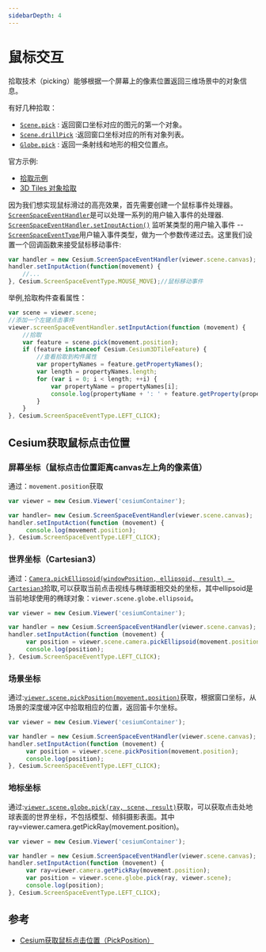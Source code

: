 ```yaml
---
sidebarDepth: 4
---
```


# 鼠标交互

拾取技术（picking）能够根据一个屏幕上的像素位置返回三维场景中的对象信息。

有好几种拾取：

-  [`Scene.pick`](https://cesiumjs.org/Cesium/Build/Documentation/Scene.html#pick) : 返回窗口坐标对应的图元的第一个对象。
-  [`Scene.drillPick`](https://cesiumjs.org/Cesium/Build/Documentation/Scene.html#drillPick) :返回窗口坐标对应的所有对象列表。
-  [`Globe.pick`](https://cesiumjs.org/Cesium/Build/Documentation/Globe.html?classFilter=globe#pick) : 返回一条射线和地形的相交位置点。

官方示例:

- [拾取示例](https://cesiumjs.org/Cesium/Build/Apps/Sandcastle/index.html?src=Picking.html&label=Showcases)
-  [3D Tiles 对象拾取](https://sandcastle.cesium.com/index.html?src=3D%20Tiles%20Feature%20Picking.html)

因为我们想实现鼠标滑过的高亮效果，首先需要创建一个鼠标事件处理器。  [`ScreenSpaceEventHandler`](https://cesiumjs.org/Cesium/Build/Documentation/ScreenSpaceEventHandler.html)是可以处理一系列的用户输入事件的处理器. [`ScreenSpaceEventHandler.setInputAction()`](https://cesiumjs.org/Cesium/Build/Documentation/ScreenSpaceEventHandler.html#setInputAction) 监听某类型的用户输入事件 -- [`ScreenSpaceEventType`](https://cesiumjs.org/Cesium/Build/Documentation/ScreenSpaceEventType.html)用户输入事件类型，做为一个参数传递过去。这里我们设置一个回调函数来接受鼠标移动事件:

``` js
var handler = new Cesium.ScreenSpaceEventHandler(viewer.scene.canvas);
handler.setInputAction(function(movement) {
    //...
}, Cesium.ScreenSpaceEventType.MOUSE_MOVE);//鼠标移动事件
```

举例,拾取构件查看属性：

``` js
var scene = viewer.scene;
//添加一个左键点击事件
viewer.screenSpaceEventHandler.setInputAction(function (movement) {
    //拾取
    var feature = scene.pick(movement.position);
    if (feature instanceof Cesium.Cesium3DTileFeature) {
        //查看拾取到构件属性
        var propertyNames = feature.getPropertyNames();
        var length = propertyNames.length;
        for (var i = 0; i < length; ++i) {
            var propertyName = propertyNames[i];
            console.log(propertyName + ': ' + feature.getProperty(propertyName));
        }
    }
}, Cesium.ScreenSpaceEventType.LEFT_CLICK);
```


## Cesium获取鼠标点击位置

### 屏幕坐标（鼠标点击位置距离canvas左上角的像素值）

通过：`movement.position`获取

``` js
var viewer = new Cesium.Viewer('cesiumContainer');

var handler= new Cesium.ScreenSpaceEventHandler(viewer.scene.canvas);
handler.setInputAction(function (movement) {
     console.log(movement.position);
}, Cesium.ScreenSpaceEventType.LEFT_CLICK);
```

### 世界坐标（Cartesian3）

通过：[`Camera.pickEllipsoid(windowPosition, ellipsoid, result) → Cartesian3`](https://cesium.com/docs/cesiumjs-ref-doc/Camera.html#pickEllipsoid)拾取,可以获取当前点击视线与椭球面相交处的坐标，其中ellipsoid是当前地球使用的椭球对象：`viewer.scene.globe.ellipsoid`。

``` js
var viewer = new Cesium.Viewer('cesiumContainer');

var handler = new Cesium.ScreenSpaceEventHandler(viewer.scene.canvas);
handler.setInputAction(function (movement) {
     var position = viewer.scene.camera.pickEllipsoid(movement.position, viewer.scene.globe.ellipsoid);
     console.log(position);
}, Cesium.ScreenSpaceEventType.LEFT_CLICK);
```

### 场景坐标

通过:[`viewer.scene.pickPosition(movement.position)`](https://cesium.com/docs/cesiumjs-ref-doc/Scene.html?classFilter=scene#pickPosition)获取，根据窗口坐标，从场景的深度缓冲区中拾取相应的位置，返回笛卡尔坐标。

``` js
var viewer = new Cesium.Viewer('cesiumContainer');

var handler = new Cesium.ScreenSpaceEventHandler(viewer.scene.canvas);
handler.setInputAction(function (movement) {
     var position = viewer.scene.pickPosition(movement.position);
     console.log(position);
}, Cesium.ScreenSpaceEventType.LEFT_CLICK);
```

### 地标坐标

通过:[`viewer.scene.globe.pick(ray, scene, result)`](https://cesium.com/docs/cesiumjs-ref-doc/Globe.html#pick)获取，可以获取点击处地球表面的世界坐标，不包括模型、倾斜摄影表面。其中ray=viewer.camera.getPickRay(movement.position)。

``` js
var viewer = new Cesium.Viewer('cesiumContainer');

var handler = new Cesium.ScreenSpaceEventHandler(viewer.scene.canvas);
handler.setInputAction(function (movement) {
     var ray=viewer.camera.getPickRay(movement.position);
     var position = viewer.scene.globe.pick(ray, viewer.scene);
     console.log(position);
}, Cesium.ScreenSpaceEventType.LEFT_CLICK);
```



## 参考

- [Cesium获取鼠标点击位置（PickPosition）](https://www.jianshu.com/p/e7e65b448eeb)